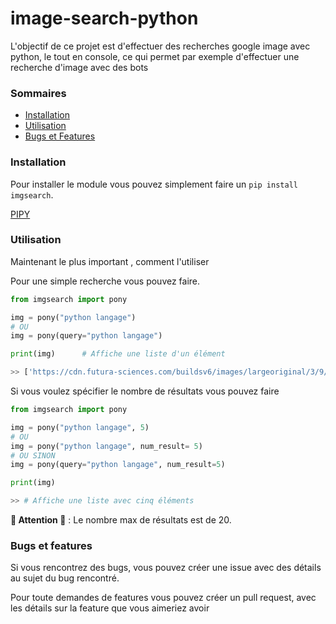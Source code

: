 # image-search-python

L'objectif de ce projet est d'effectuer des recherches google image avec python, le tout en console, ce qui permet par exemple d'effectuer une recherche d'image avec des bots

### Sommaires

- [Installation](https://github.com/gamingdy/image-search-python/tree/dev/docs#installation)
- [Utilisation](https://github.com/gamingdy/image-search-python/tree/dev/docs#utilisation)
- [Bugs et Features](https://github.com/gamingdy/image-search-python/tree/dev/docs#bugs-et-features)


### Installation

Pour installer le module vous pouvez simplement faire un ``pip install imgsearch``.

[PIPY](https://pypi.org/project/imgsearch/)

### Utilisation

Maintenant le plus important , comment l'utiliser

Pour une simple recherche vous pouvez faire.

```py
from imgsearch import pony

img = pony("python langage")
# OU
img = pony(query="python langage")

print(img)      # Affiche une liste d'un élément 

>> ['https://cdn.futura-sciences.com/buildsv6/images/largeoriginal/3/9/a/39a7d35bbd_50163520_formation-python.jpg']
```

Si vous voulez spécifier le nombre de résultats vous pouvez faire

```py
from imgsearch import pony

img = pony("python langage", 5)
# OU
img = pony("python langage", num_result= 5)
# OU SINON
img = pony(query="python langage", num_result=5)

print(img)

>> # Affiche une liste avec cinq éléments
```

**🚨 Attention 🚨** : Le nombre max de résultats est de 20.


### Bugs et features

Si vous rencontrez des bugs, vous pouvez créer une issue avec des détails au sujet du bug rencontré.

Pour toute demandes de features vous pouvez créer un pull request, avec les détails sur la feature que vous aimeriez avoir
